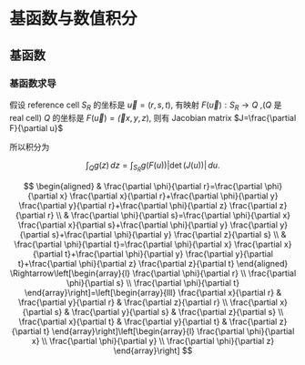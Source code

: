 # 基函数与数值积分


## 基函数


### 基函数求导

假设 reference cell $S_R$ 的坐标是 $\vec{u}=(r,s,t)$, 有映射 $F(\vec{u}): S_R \rightarrow Q$ ,($Q$ 是 real cell)  $Q$ 的坐标是 $F(\vec{u})=\vec(x,y,z)$, 则有 Jacobian matrix $J=\frac{\partial F}{\partial u}$

所以积分为

$$
\int_{Q} g(z) \, dz = \int_{S_R} g(F(u)) |\det(J(u))| \, du.
$$


$$
\begin{aligned}
& \frac{\partial \phi}{\partial r}=\frac{\partial \phi}{\partial x} \frac{\partial x}{\partial r}+\frac{\partial \phi}{\partial y} \frac{\partial y}{\partial r}+\frac{\partial \phi}{\partial z} \frac{\partial z}{\partial r} \\
& \frac{\partial \phi}{\partial s}=\frac{\partial \phi}{\partial x} \frac{\partial x}{\partial s}+\frac{\partial \phi}{\partial y} \frac{\partial y}{\partial s}+\frac{\partial \phi}{\partial y} \frac{\partial z}{\partial s} \\
& \frac{\partial \phi}{\partial t}=\frac{\partial \phi}{\partial x} \frac{\partial x}{\partial t}+\frac{\partial \phi}{\partial y} \frac{\partial y}{\partial t}+\frac{\partial \phi}{\partial z} \frac{\partial z}{\partial t}
\end{aligned} \Rightarrow\left[\begin{array}{l}
\frac{\partial \phi}{\partial r} \\
\frac{\partial \phi}{\partial s} \\
\frac{\partial \phi}{\partial t}
\end{array}\right]=\left[\begin{array}{lll}
\frac{\partial x}{\partial r} & \frac{\partial y}{\partial r} & \frac{\partial z}{\partial r} \\
\frac{\partial x}{\partial s} & \frac{\partial y}{\partial s} & \frac{\partial z}{\partial s} \\
\frac{\partial x}{\partial t} & \frac{\partial y}{\partial t} & \frac{\partial z}{\partial t}
\end{array}\right]\left[\begin{array}{l}
\frac{\partial \phi}{\partial x} \\
\frac{\partial \phi}{\partial y} \\
\frac{\partial \phi}{\partial z}
\end{array}\right]
$$
<!--stackedit_data:
eyJoaXN0b3J5IjpbNTM4Njk4NjA0LC0xODk3ODg5NjMxLC05MT
QxMzEyODNdfQ==
-->